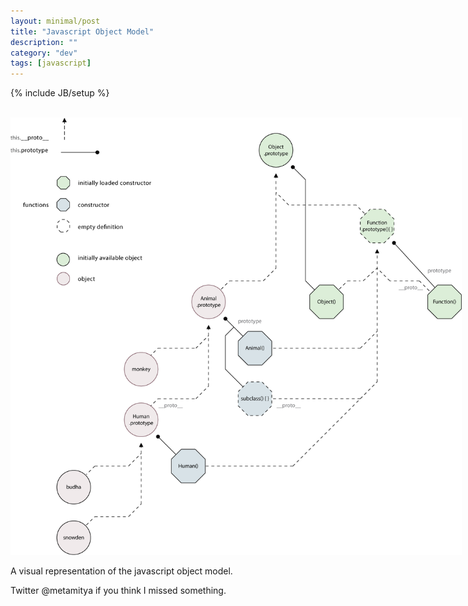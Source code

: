 ```yaml
---
layout: minimal/post
title: "Javascript Object Model"
description: ""
category: "dev"
tags: [javascript]
---
```

{% include JB/setup %}

<br>

<img height='700px' width='722px' style="max-width: 1000px;"  src="/assets/images/javascriptObjectModel.png">

<br>

A visual representation of the javascript object model.

Twitter @metamitya if you think I missed something.
